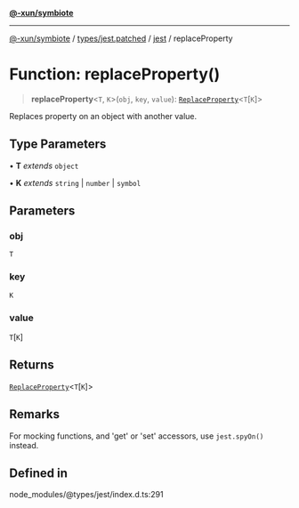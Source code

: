[**@-xun/symbiote**](../../../../../README.md)

***

[@-xun/symbiote](../../../../../README.md) / [types/jest.patched](../../../README.md) / [jest](../README.md) / replaceProperty

# Function: replaceProperty()

> **replaceProperty**\<`T`, `K`\>(`obj`, `key`, `value`): [`ReplaceProperty`](../interfaces/ReplaceProperty.md)\<`T`\[`K`\]\>

Replaces property on an object with another value.

## Type Parameters

• **T** *extends* `object`

• **K** *extends* `string` \| `number` \| `symbol`

## Parameters

### obj

`T`

### key

`K`

### value

`T`\[`K`\]

## Returns

[`ReplaceProperty`](../interfaces/ReplaceProperty.md)\<`T`\[`K`\]\>

## Remarks

For mocking functions, and 'get' or 'set' accessors, use `jest.spyOn()` instead.

## Defined in

node\_modules/@types/jest/index.d.ts:291
